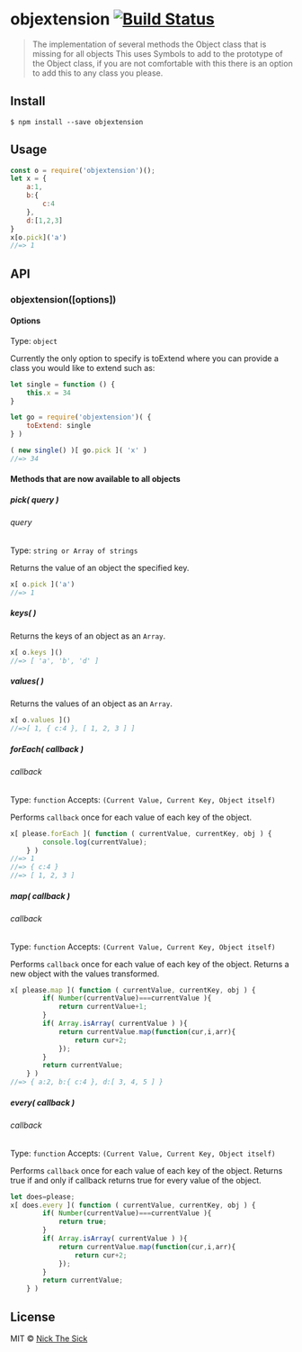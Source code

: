 # objextension [![Build Status](https://travis-ci.org/nperez0111/objExtension.svg?branch=master)](https://travis-ci.org/nperez0111/objExtension)

> The implementation of several methods the Object class that is missing for all objects
> This uses Symbols to add to the prototype of the Object class, if you are not comfortable with this there is an option to add this to any class you please.


## Install

```
$ npm install --save objextension
```


## Usage

```js
const o = require('objextension')();
let x = {
	a:1,
    b:{
    	c:4
    },
    d:[1,2,3]
}
x[o.pick]('a')
//=> 1
```


## API

### objextension([options])

#### Options

Type: `object`

Currently the only option to specify is toExtend where you can provide a class you would like to extend such as:

```js
let single = function () {
    this.x = 34
}

let go = require('objextension')( {
    toExtend: single
} )

( new single() )[ go.pick ]( 'x' )
//=> 34
```

#### Methods that are now available to all objects

##### pick( query )

###### query

Type: `string or Array of strings`

Returns the value of an object the specified key.
```js
x[ o.pick ]('a')
//=> 1
```

##### keys( )

Returns the keys of an object as an `Array`.
```js
x[ o.keys ]()
//=> [ 'a', 'b', 'd' ]
```

##### values( )

Returns the values of an object as an `Array`.
```js
x[ o.values ]()
//=>[ 1, { c:4 }, [ 1, 2, 3 ] ]
```

##### forEach( callback )

###### callback

Type: `function`
Accepts: `(Current Value, Current Key, Object itself)`

Performs `callback` once for each value of each key of the object.
```js
x[ please.forEach ]( function ( currentValue, currentKey, obj ) {
        console.log(currentValue);
    } )
//=> 1
//=> { c:4 }
//=> [ 1, 2, 3 ]
```

##### map( callback )

###### callback

Type: `function`
Accepts: `(Current Value, Current Key, Object itself)`

Performs `callback` once for each value of each key of the object. Returns a new object  with the values transformed.

```js
x[ please.map ]( function ( currentValue, currentKey, obj ) {
        if( Number(currentValue)===currentValue ){
        	return currentValue+1;
        }
        if( Array.isArray( currentValue ) ){
        	return currentValue.map(function(cur,i,arr){
            	return cur+2;
            });
        }
        return currentValue;
    } )
//=> { a:2, b:{ c:4 }, d:[ 3, 4, 5 ] }
```

##### every( callback )

###### callback

Type: `function`
Accepts: `(Current Value, Current Key, Object itself)`

Performs `callback` once for each value of each key of the object. Returns true if and only if callback returns true for every value of the object.

```js
let does=please;
x[ does.every ]( function ( currentValue, currentKey, obj ) {
        if( Number(currentValue)===currentValue ){
        	return true;
        }
        if( Array.isArray( currentValue ) ){
        	return currentValue.map(function(cur,i,arr){
            	return cur+2;
            });
        }
        return currentValue;
    } )
 ```

## License

MIT © [Nick The Sick](http://nickthesick.com)
